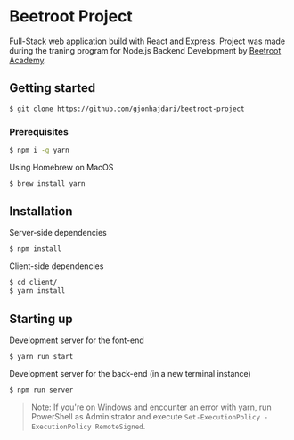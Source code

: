 # Beetroot Project

Full-Stack web application build with React and Express. Project was made during the traning program for Node.js Backend Development by [Beetroot Academy](https://xk.beetroot.academy/).

## Getting started

```bash
$ git clone https://github.com/gjonhajdari/beetroot-project
```

### Prerequisites

```bash
$ npm i -g yarn
```

Using Homebrew on MacOS

```bash
$ brew install yarn
```

## Installation

Server-side dependencies

```bash
$ npm install
```

Client-side dependencies

```bash
$ cd client/
$ yarn install
```

## Starting up

Development server for the font-end

```bash
$ yarn run start
```

Development server for the back-end (in a new terminal instance)

```bash
$ npm run server
```

> Note: If you're on Windows and encounter an error with yarn, run PowerShell as Administrator and execute `Set-ExecutionPolicy - ExecutionPolicy RemoteSigned`.

